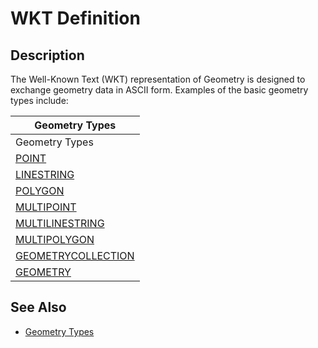 
# WKT Definition

## Description


The Well-Known Text (WKT) representation of Geometry is designed to exchange geometry data in ASCII form. Examples of the basic geometry types include:



| Geometry Types |
| --- |
| Geometry Types |
| [POINT](../geometry-constructors/point.md) |
| [LINESTRING](../geometry-constructors/linestring.md) |
| [POLYGON](../geometry-constructors/polygon.md) |
| [MULTIPOINT](../geometry-constructors/multipoint.md) |
| [MULTILINESTRING](../geometry-constructors/multilinestring.md) |
| [MULTIPOLYGON](../geometry-constructors/multipolygon.md) |
| [GEOMETRYCOLLECTION](../geometry-constructors/geometrycollection.md) |
| [GEOMETRY](../geometry-constructors/geometrycollection.md) |



## See Also


* [Geometry Types](../geometry-types.md)

